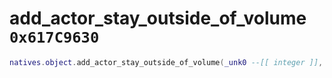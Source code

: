 # add_actor_stay_outside_of_volume `0x617C9630`

```lua
natives.object.add_actor_stay_outside_of_volume(_unk0 --[[ integer ]], _unk1 --[[ integer ]])
```